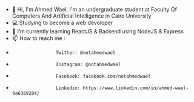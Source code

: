 - 👋 Hi, I'm Ahmed Wael, I'm an undergraduate student at Faculty Of Computers And Artificial Intelligence in Cairo University
- 💻 Studying to become a web devoloper
- 📌 I’m currently learning ReactJS & Backend using NodeJS & Express
- 📫 How to reach me :
-                     Twitter: @notahmedwael
-                     Instagram: @notahmedwael
-                     Facebook: facebook.com/notahmedwael
-                     Linkedin: https://www.linkedin.com/in/ahmed-wael-9a6389284/
